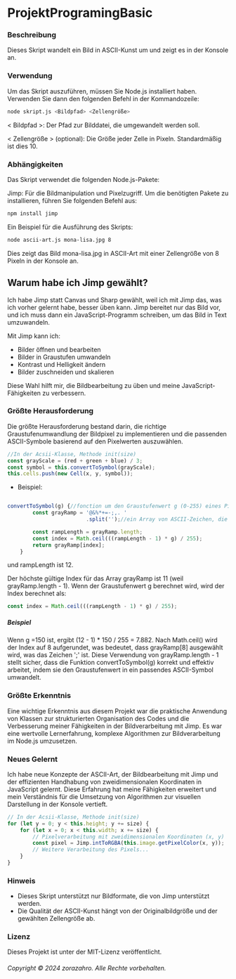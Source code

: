 # ProjektProgramingBasic




### Beschreibung

Dieses Skript wandelt ein Bild in ASCII-Kunst um und zeigt es in der Konsole an.

### Verwendung

Um das Skript auszuführen, müssen Sie Node.js installiert haben. Verwenden Sie dann den folgenden Befehl in der Kommandozeile:

```bash
node skript.js <Bildpfad> <Zellengröße>
```

< Bildpfad >: Der Pfad zur Bilddatei, die umgewandelt werden soll.

< Zellengröße > (optional): Die Größe jeder Zelle in Pixeln. Standardmäßig ist dies 10.

### Abhängigkeiten
Das Skript verwendet die folgenden Node.js-Pakete:

Jimp: Für die Bildmanipulation und Pixelzugriff.
Um die benötigten Pakete zu installieren, führen Sie folgenden Befehl aus:

```bash
npm install jimp
```

Ein Beispiel für die Ausführung des Skripts:

```bash
node ascii-art.js mona-lisa.jpg 8
```

Dies zeigt das Bild mona-lisa.jpg in ASCII-Art mit einer Zellengröße von 8 Pixeln in der Konsole an.

## Warum habe ich Jimp gewählt?

Ich habe Jimp statt Canvas und Sharp gewählt, weil ich mit Jimp das, was ich vorher gelernt habe, besser üben kann. Jimp bereitet nur das Bild vor, und ich muss dann ein JavaScript-Programm schreiben, um das Bild in Text umzuwandeln.

Mit Jimp kann ich:
- Bilder öffnen und bearbeiten
- Bilder in Graustufen umwandeln
- Kontrast und Helligkeit ändern
- Bilder zuschneiden und skalieren

Diese Wahl hilft mir, die Bildbearbeitung zu üben und meine JavaScript-Fähigkeiten zu verbessern.


### Größte Herausforderung
Die größte Herausforderung bestand darin, die richtige Graustufenumwandlung der Bildpixel zu implementieren und die passenden ASCII-Symbole basierend auf den Pixelwerten auszuwählen.

```javascript
//In der Acsii-Klasse, Methode init(size)
const grayScale = (red + green + blue) / 3;
const symbol = this.convertToSymbol(grayScale);
this.cells.push(new Cell(x, y, symbol));
```
- Beispiel:

``` javascript 

convertToSymbol(g) {//fonction um den Graustufenwert g (0-255) eines Pixels in ein ASCII-Symbol umzuwandeln
        const grayRamp = '@&%*+=-;,. '
                         .split('');//ein Array von ASCII-Zeichen, die in aufsteigender Helligkeit geordnet sind (von dunkel zu hell).

        const rampLength = grayRamp.length;
        const index = Math.ceil(((rampLength - 1) * g) / 255);
        return grayRamp[index];
    }
```
und rampLength ist 12.

Der höchste gültige Index für das Array grayRamp ist 11 (weil grayRamp.length - 1).
Wenn der Graustufenwert g berechnet wird, wird der Index berechnet als:

```javascript
const index = Math.ceil(((rampLength - 1) * g) / 255);
```
##### Beispiel
Wenn g =150 ist, ergibt (12 - 1) * 150 / 255 = 7.882. 
Nach Math.ceil() wird der Index auf 8 aufgerundet, was bedeutet, dass grayRamp[8] ausgewählt wird, was das Zeichen ';' ist.
Diese Verwendung von grayRamp.length - 1 stellt sicher, dass die Funktion convertToSymbol(g) korrekt und effektiv arbeitet, indem sie den Graustufenwert in ein passendes ASCII-Symbol umwandelt.



### Größte Erkenntnis
Eine wichtige Erkenntnis aus diesem Projekt war die praktische Anwendung von Klassen zur strukturierten Organisation des Codes und die Verbesserung meiner Fähigkeiten in der Bildverarbeitung mit Jimp. Es war eine wertvolle Lernerfahrung, komplexe Algorithmen zur Bildverarbeitung im Node.js umzusetzen.

### Neues Gelernt
Ich habe neue Konzepte der ASCII-Art, der Bildbearbeitung mit Jimp und der effizienten Handhabung von zweidimensionalen Koordinaten in JavaScript gelernt. Diese Erfahrung hat meine Fähigkeiten erweitert und mein Verständnis für die Umsetzung von Algorithmen zur visuellen Darstellung in der Konsole vertieft.
```javascript
// In der Acsii-Klasse, Methode init(size)
for (let y = 0; y < this.height; y += size) {
    for (let x = 0; x < this.width; x += size) {
        // Pixelverarbeitung mit zweidimensionalen Koordinaten (x, y)
        const pixel = Jimp.intToRGBA(this.image.getPixelColor(x, y));
        // Weitere Verarbeitung des Pixels...
    }
}
```


### Hinweis
- Dieses Skript unterstützt nur Bildformate, die von Jimp unterstützt werden.
- Die Qualität der ASCII-Kunst hängt von der Originalbildgröße und der gewählten Zellengröße ab.

### Lizenz
Dieses Projekt ist unter der MIT-Lizenz veröffentlicht.

###### Copyright © 2024 zorazahro. Alle Rechte vorbehalten.